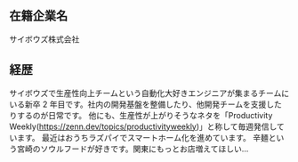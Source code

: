## 在籍企業名
サイボウズ株式会社

## 経歴
サイボウズで生産性向上チームという自動化大好きエンジニアが集まるチームにいる新卒 2 年目です。社内の開発基盤を整備したり、他開発チームを支援したりするのが日常です。
他にも、生産性が上がりそうなネタを「Productivity Weekly(https://zenn.dev/topics/productivityweekly)」と称して毎週発信しています。
最近はおうちラズパイでスマートホーム化を進めています。
辛麺という宮崎のソウルフードが好きです。関東にもっとお店増えてほしい...
